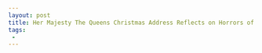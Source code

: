 ```yaml
---
layout: post
title: Her Majesty The Queens Christmas Address Reflects on Horrors of Radical Islamic Terrorism in 2017
tags:
 -
---
```


